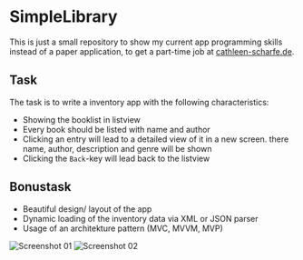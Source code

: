 # SimpleLibrary

This is just a small repository to show my current app programming skills instead of a paper
application, to get a part-time job at [cathleen-scharfe.de](https://cathleen-scharfe.de).

## Task
The task is to write a inventory app with the following characteristics:
- Showing the booklist in listview
- Every book should be listed with name and author
- Clicking an entry will lead to a detailed view of it in a new screen. there name, author,
description and genre will be shown
- Clicking the `Back`-key will lead back to the listview

## Bonustask
- Beautiful design/ layout of the app
- Dynamic loading of the inventory data via XML or JSON parser
- Usage of an architekture pattern (MVC, MVVM, MVP)

![Screenshot 01](imgs/book_list.png)
![Screenshot 02](img/new_book.png)
